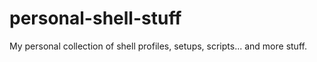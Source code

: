 # personal-shell-stuff
My personal collection of shell profiles, setups, scripts... and more stuff.
